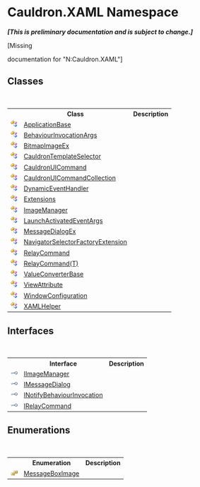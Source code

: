 # Cauldron.XAML Namespace
 _**\[This is preliminary documentation and is subject to change.\]**_

\[Missing <summary> documentation for "N:Cauldron.XAML"\]


## Classes
&nbsp;<table><tr><th></th><th>Class</th><th>Description</th></tr><tr><td>![Public class](media/pubclass.gif "Public class")</td><td><a href="T_Cauldron_XAML_ApplicationBase">ApplicationBase</a></td><td /></tr><tr><td>![Public class](media/pubclass.gif "Public class")</td><td><a href="T_Cauldron_XAML_BehaviourInvocationArgs">BehaviourInvocationArgs</a></td><td /></tr><tr><td>![Public class](media/pubclass.gif "Public class")</td><td><a href="T_Cauldron_XAML_BitmapImageEx">BitmapImageEx</a></td><td /></tr><tr><td>![Public class](media/pubclass.gif "Public class")</td><td><a href="T_Cauldron_XAML_CauldronTemplateSelector">CauldronTemplateSelector</a></td><td /></tr><tr><td>![Public class](media/pubclass.gif "Public class")</td><td><a href="T_Cauldron_XAML_CauldronUICommand">CauldronUICommand</a></td><td /></tr><tr><td>![Public class](media/pubclass.gif "Public class")</td><td><a href="T_Cauldron_XAML_CauldronUICommandCollection">CauldronUICommandCollection</a></td><td /></tr><tr><td>![Public class](media/pubclass.gif "Public class")</td><td><a href="T_Cauldron_XAML_DynamicEventHandler">DynamicEventHandler</a></td><td /></tr><tr><td>![Public class](media/pubclass.gif "Public class")</td><td><a href="T_Cauldron_XAML_Extensions">Extensions</a></td><td /></tr><tr><td>![Public class](media/pubclass.gif "Public class")</td><td><a href="T_Cauldron_XAML_ImageManager">ImageManager</a></td><td /></tr><tr><td>![Public class](media/pubclass.gif "Public class")</td><td><a href="T_Cauldron_XAML_LaunchActivatedEventArgs">LaunchActivatedEventArgs</a></td><td /></tr><tr><td>![Public class](media/pubclass.gif "Public class")</td><td><a href="T_Cauldron_XAML_MessageDialogEx">MessageDialogEx</a></td><td /></tr><tr><td>![Public class](media/pubclass.gif "Public class")</td><td><a href="T_Cauldron_XAML_NavigatorSelectorFactoryExtension">NavigatorSelectorFactoryExtension</a></td><td /></tr><tr><td>![Public class](media/pubclass.gif "Public class")</td><td><a href="T_Cauldron_XAML_RelayCommand">RelayCommand</a></td><td /></tr><tr><td>![Public class](media/pubclass.gif "Public class")</td><td><a href="T_Cauldron_XAML_RelayCommand_1">RelayCommand(T)</a></td><td /></tr><tr><td>![Public class](media/pubclass.gif "Public class")</td><td><a href="T_Cauldron_XAML_ValueConverterBase">ValueConverterBase</a></td><td /></tr><tr><td>![Public class](media/pubclass.gif "Public class")</td><td><a href="T_Cauldron_XAML_ViewAttribute">ViewAttribute</a></td><td /></tr><tr><td>![Public class](media/pubclass.gif "Public class")</td><td><a href="T_Cauldron_XAML_WindowConfiguration">WindowConfiguration</a></td><td /></tr><tr><td>![Public class](media/pubclass.gif "Public class")</td><td><a href="T_Cauldron_XAML_XAMLHelper">XAMLHelper</a></td><td /></tr></table>

## Interfaces
&nbsp;<table><tr><th></th><th>Interface</th><th>Description</th></tr><tr><td>![Public interface](media/pubinterface.gif "Public interface")</td><td><a href="T_Cauldron_XAML_IImageManager">IImageManager</a></td><td /></tr><tr><td>![Public interface](media/pubinterface.gif "Public interface")</td><td><a href="T_Cauldron_XAML_IMessageDialog">IMessageDialog</a></td><td /></tr><tr><td>![Public interface](media/pubinterface.gif "Public interface")</td><td><a href="T_Cauldron_XAML_INotifyBehaviourInvocation">INotifyBehaviourInvocation</a></td><td /></tr><tr><td>![Public interface](media/pubinterface.gif "Public interface")</td><td><a href="T_Cauldron_XAML_IRelayCommand">IRelayCommand</a></td><td /></tr></table>

## Enumerations
&nbsp;<table><tr><th></th><th>Enumeration</th><th>Description</th></tr><tr><td>![Public enumeration](media/pubenumeration.gif "Public enumeration")</td><td><a href="T_Cauldron_XAML_MessageBoxImage">MessageBoxImage</a></td><td /></tr></table>&nbsp;
